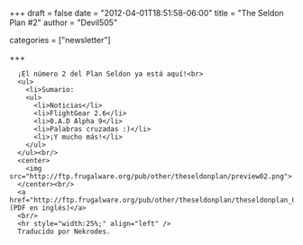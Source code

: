 
+++
draft = false
date = "2012-04-01T18:51:58-06:00"
title = "The Seldon Plan #2"
author = "Devil505"

categories = ["newsletter"]

+++

      ¡El número 2 del Plan Seldon ya está aquí!<br>
      <ul>
        <li>Sumario:
        <ul>
          <li>Noticias</li>
          <li>FlightGear 2.6</li>
          <li>0.A.D Alpha 9</li>
          <li>Palabras cruzadas :)</li>
          <li>¡Y mucho más!</li>
        </ul>
      </ul><br/>
      <center>
        <img src="http://ftp.frugalware.org/pub/other/theseldonplan/preview02.png">
      </center><br/>
      <a href="http://ftp.frugalware.org/pub/other/theseldonplan/theseldonplan_02.pdf">Descargar (PDF en inglés)</a>
      <br/>
      <hr style="width:25%;" align="left" />
      Traducido por Nekrodes.
